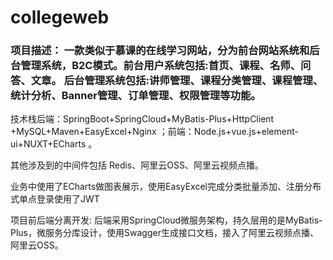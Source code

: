 # collegeweb
### 项目描述： 一款类似于慕课的在线学习网站，分为前台网站系统和后台管理系统，B2C模式。前台用户系统包括:首页、课程、名师、问答、文章。  后台管理系统包括:讲师管理、课程分类管理、课程管理、统计分析、Banner管理、订单管理、权限管理等功能。

技术栈后端：SpringBoot+SpringCloud+MyBatis-Plus+HttpClient +MySQL+Maven+EasyExcel+Nginx ；前端：Node.js+vue.js+element-ui+NUXT+ECharts 。

其他涉及到的中间件包括 Redis、阿里云OSS、阿里云视频点播。

业务中使用了ECharts做图表展示，使用EasyExcel完成分类批量添加、注册分布式单点登录使用了JWT 

项目前后端分离开发: 后端采用SpringCloud微服务架构，持久层用的是MyBatis-Plus，微服务分库设计，使用Swagger生成接口文档，接入了阿里云视频点播、阿里云OSS。
